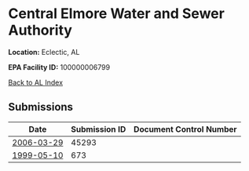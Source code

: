 # Central Elmore Water and Sewer Authority

**Location:** Eclectic, AL

**EPA Facility ID:** 100000006799

[Back to AL Index](../../index.md)

## Submissions

| Date | Submission ID | Document Control Number |
|------|--------------|-------------------------|
| [2006-03-29](submissions/45293.md) | 45293 |  |
| [1999-05-10](submissions/673.md) | 673 |  |
